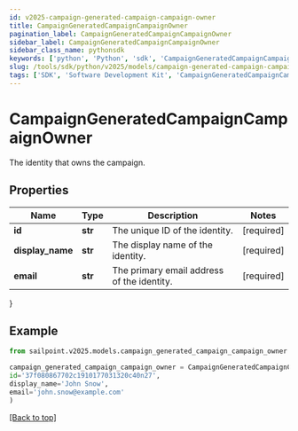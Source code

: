 ```yaml
---
id: v2025-campaign-generated-campaign-campaign-owner
title: CampaignGeneratedCampaignCampaignOwner
pagination_label: CampaignGeneratedCampaignCampaignOwner
sidebar_label: CampaignGeneratedCampaignCampaignOwner
sidebar_class_name: pythonsdk
keywords: ['python', 'Python', 'sdk', 'CampaignGeneratedCampaignCampaignOwner', 'V2025CampaignGeneratedCampaignCampaignOwner'] 
slug: /tools/sdk/python/v2025/models/campaign-generated-campaign-campaign-owner
tags: ['SDK', 'Software Development Kit', 'CampaignGeneratedCampaignCampaignOwner', 'V2025CampaignGeneratedCampaignCampaignOwner']
---
```


# CampaignGeneratedCampaignCampaignOwner

The identity that owns the campaign.

## Properties

Name | Type | Description | Notes
------------ | ------------- | ------------- | -------------
**id** | **str** | The unique ID of the identity. | [required]
**display_name** | **str** | The display name of the identity. | [required]
**email** | **str** | The primary email address of the identity. | [required]
}

## Example

```python
from sailpoint.v2025.models.campaign_generated_campaign_campaign_owner import CampaignGeneratedCampaignCampaignOwner

campaign_generated_campaign_campaign_owner = CampaignGeneratedCampaignCampaignOwner(
id='37f080867702c1910177031320c40n27',
display_name='John Snow',
email='john.snow@example.com'
)

```
[[Back to top]](#) 

